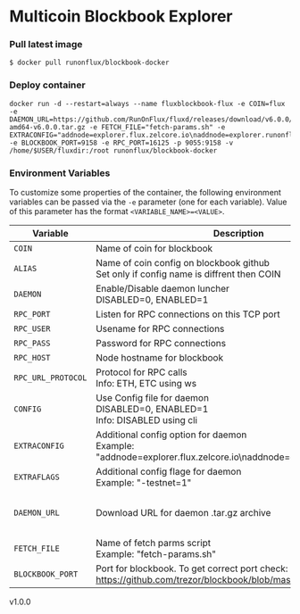 # Multicoin Blockbook Explorer

### Pull latest image
```shell script
$ docker pull runonflux/blockbook-docker
```
### Deploy container
```shell script
docker run -d --restart=always --name fluxblockbook-flux -e COIN=flux -e DAEMON_URL=https://github.com/RunOnFlux/fluxd/releases/download/v6.0.0/Flux-amd64-v6.0.0.tar.gz -e FETCH_FILE="fetch-params.sh" -e EXTRACONFIG="addnode=explorer.flux.zelcore.io\naddnode=explorer.runonflux.io\naddnode=explorer.zelcash.online\naddnode=blockbook.runonflux.io" -e BLOCKBOOK_PORT=9158 -e RPC_PORT=16125 -p 9055:9158 -v /home/$USER/fluxdir:/root runonflux/blockbook-docker
```

### Environment Variables

To customize some properties of the container, the following environment
variables can be passed via the `-e` parameter (one for each variable).  Value
of this parameter has the format `<VARIABLE_NAME>=<VALUE>`.
 
| Variable       | Description                                  | Required   | Default |
|----------------|----------------------------------------------|------------|---------|
|`COIN`| Name of coin for blockbook | `YES` | `unset` | 
|`ALIAS`| Name of coin config on blockbook github <br /> Set only if config name is diffrent then COIN | `NO` | `unset` | 
|`DAEMON`| Enable/Disable daemon luncher <br /> DISABLED=0, ENABLED=1  | `NO` | `1` | 
|`RPC_PORT`| Listen for RPC connections on this TCP port | `YES` | `unset` |
|`RPC_USER`| Usename for RPC connections | `NO` | `user` |
|`RPC_PASS`| Password for RPC connections | `NO` | `pass` |
|`RPC_HOST`| Node hostname for blockbook | `NO` | `localhost` |
|`RPC_URL_PROTOCOL`| Protocol for RPC calls <br /> Info: ETH, ETC using ws | `NO` | `http` |
|`CONFIG`| Use Config file for daemon <br /> DISABLED=0, ENABLED=1 <br /> Info: DISABLED using cli | `NO` | `1` |
|`EXTRACONFIG`| Additional config option for daemon <br /> Example: "addnode=explorer.flux.zelcore.io\naddnode=explorer.runonflux.io" | `NO` | `unset` |
|`EXTRAFLAGS`| Additional config flage for daemon <br /> Example: "-testnet=1" | `NO` | `unset` |
|`DAEMON_URL`| Download URL for daemon .tar.gz archive | `NO` | `AUTO` <br />from blockbook config |
|`FETCH_FILE`| Name of fetch parms script <br /> Example: "fetch-params.sh" | `NO` | `unset` |
|`BLOCKBOOK_PORT`| Port for blockbook. To get correct port check: <br /> https://github.com/trezor/blockbook/blob/master/docs/ports.md | `YES` | `unset` |


v1.0.0
